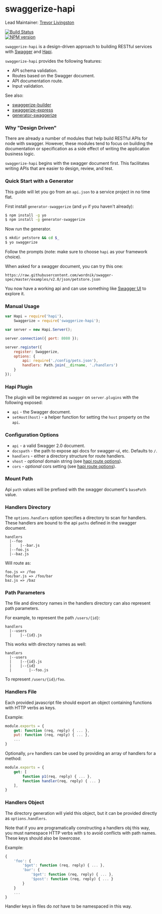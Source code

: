 swaggerize-hapi
===============

Lead Maintainer: [Trevor Livingston](https://github.com/tlivings/)  

[![Build Status](https://travis-ci.org/krakenjs/swaggerize-hapi.svg?branch=master)](https://travis-ci.org/krakenjs/swaggerize-hapi)  
[![NPM version](https://badge.fury.io/js/swaggerize-hapi.png)](http://badge.fury.io/js/swaggerize-hapi)  

`swaggerize-hapi` is a design-driven approach to building RESTful services with [Swagger](http://swagger.io) and [Hapi](http://hapijs.com).

`swaggerize-hapi` provides the following features:

- API schema validation.
- Routes based on the Swagger document.
- API documentation route.
- Input validation.

See also:
- [swaggerize-builder](https://github.com/krakenjs/swaggerize-builder)
- [swaggerize-express](https://github.com/krakenjs/swaggerize-express)
- [generator-swaggerize](https://www.npmjs.org/package/generator-swaggerize)

### Why "Design Driven"

There are already a number of modules that help build RESTful APIs for node with swagger. However,
these modules tend to focus on building the documentation or specification as a side effect of writing
the application business logic.

`swaggerize-hapi` begins with the swagger document first. This facilitates writing APIs that are easier to design, review, and test.

### Quick Start with a Generator

This guide will let you go from an `api.json` to a service project in no time flat.

First install `generator-swaggerize` (and `yo` if you haven't already):

```bash
$ npm install -g yo
$ npm install -g generator-swaggerize
```

Now run the generator.

```bash
$ mkdir petstore && cd $_
$ yo swaggerize
```

Follow the prompts (note: make sure to choose `hapi` as your framework choice).

When asked for a swagger document, you can try this one:

```
https://raw.githubusercontent.com/wordnik/swagger-spec/master/examples/v2.0/json/petstore.json
```

You now have a working api and can use something like [Swagger UI](https://github.com/wordnik/swagger-ui) to explore it.

### Manual Usage

```javascript
var Hapi = require('hapi'),
    Swaggerize = require('swaggerize-hapi');

var server = new Hapi.Server();

server.connection({ port: 8080 });

server.register({
    register: Swaggerize,
    options: {
        api: require('./config/pets.json'),
        handlers: Path.join(__dirname, './handlers')
    }
});
```

### Hapi Plugin

The plugin will be registered as `swagger` on `server.plugins` with the following exposed:

- `api` - the Swagger document.
- `setHost(host)` - a helper function for setting the `host` property on the `api`.

### Configuration Options

- `api` - a valid Swagger 2.0 document.
- `docspath` - the path to expose api docs for swagger-ui, etc. Defaults to `/`.
- `handlers` - either a directory structure for route handlers.
- `vhost` - *optional* domain string (see [hapi route options](https://github.com/hapijs/hapi/blob/master/docs/Reference.md#route-options)).
- `cors` - *optional* cors setting (see [hapi route options](https://github.com/hapijs/hapi/blob/master/docs/Reference.md#route-options)).

### Mount Path

Api `path` values will be prefixed with the swagger document's `basePath` value.

### Handlers Directory

The `options.handlers` option specifies a directory to scan for handlers. These handlers are bound to the api `paths` defined in the swagger document.

```
handlers
  |--foo
  |    |--bar.js
  |--foo.js
  |--baz.js
```

Will route as:

```
foo.js => /foo
foo/bar.js => /foo/bar
baz.js => /baz
```

### Path Parameters

The file and directory names in the handlers directory can also represent path parameters.

For example, to represent the path `/users/{id}`:

```shell
handlers
  |--users
  |    |--{id}.js
```

This works with directory names as well:

```shell
handlers
  |--users
  |    |--{id}.js
  |    |--{id}
  |        |--foo.js
```

To represent `/users/{id}/foo`.

### Handlers File

Each provided javascript file should export an object containing functions with HTTP verbs as keys.

Example:

```javascript
module.exports = {
    get: function (req, reply) { ... },
    put: function (req, reply) { ... },
    ...
}
```

Optionally, `pre` handlers can be used by providing an array of handlers for a method:

```javascript
module.exports = {
    get: [
        function p1(req, reply) { ... },
        function handler(req, reply) { ... }
    ],
}
```

### Handlers Object

The directory generation will yield this object, but it can be provided directly as `options.handlers`.

Note that if you are programatically constructing a handlers obj this way, you must namespace HTTP verbs with `$` to
avoid conflicts with path names. These keys should also be *lowercase*.

Example:

```javascript
{
    'foo': {
        '$get': function (req, reply) { ... },
        'bar': {
            '$get': function (req, reply) { ... },
            '$post': function (req, reply) { ... }
        }
    }
    ...
}
```

Handler keys in files do *not* have to be namespaced in this way.
